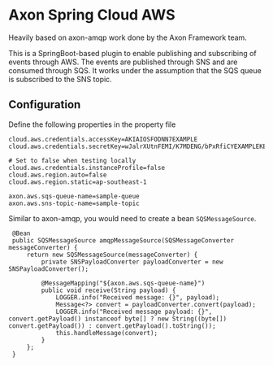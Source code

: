 Axon Spring Cloud AWS
====
Heavily based on axon-amqp work done by the Axon Framework team.

This is a SpringBoot-based plugin to enable publishing and subscribing of events through AWS.
The events are published through SNS and are consumed through SQS. It works under the assumption
that the SQS queue is subscribed to the SNS topic.  


## Configuration
Define the following properties in the property file
```
cloud.aws.credentials.accessKey=AKIAIOSFODNN7EXAMPLE
cloud.aws.credentials.secretKey=wJalrXUtnFEMI/K7MDENG/bPxRfiCYEXAMPLEKEY                                

# Set to false when testing locally
cloud.aws.credentials.instanceProfile=false
cloud.aws.region.auto=false 
cloud.aws.region.static=ap-southeast-1

axon.aws.sqs-queue-name=sample-queue
axon.aws.sns-topic-name=sample-topic
```

Similar to axon-amqp, you would need to create a bean `SQSMessageSource`.

```
 @Bean
 public SQSMessageSource amqpMessageSource(SQSMessageConverter messageConverter) {
     return new SQSMessageSource(messageConverter) {
         private SNSPayloadConverter payloadConverter = new SNSPayloadConverter();

         @MessageMapping("${axon.aws.sqs-queue-name}")
         public void receive(String payload) {
             LOGGER.info("Received message: {}", payload);
             Message<?> convert = payloadConverter.convert(payload);
             LOGGER.info("Received message payload: {}", convert.getPayload() instanceof byte[] ? new String((byte[]) convert.getPayload()) : convert.getPayload().toString());
             this.handleMessage(convert);
         }
     };
 }
```
